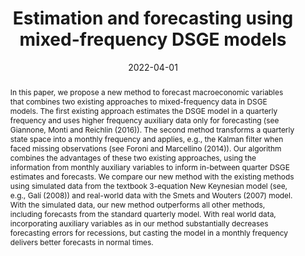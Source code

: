 ---
title: Estimation and forecasting using mixed-frequency DSGE models
authors:
- admin
- Ekaterina Shabalina
date: '2022-04-01'
publishDate: '2022-04-01'
publication_types:
- article
publication: 'IMFS Working Paper Series'
doi: ''
abstract: In this paper, we propose a new method to forecast macroeconomic variables that combines two existing approaches to mixed-frequency data in DSGE models. The first existing approach estimates the DSGE model in a quarterly frequency and uses higher frequency auxiliary data only for forecasting (see Giannone, Monti and Reichlin (2016)). The second method transforms a quarterly state space into a monthly frequency and applies, e.g., the Kalman filter when faced missing observations (see Foroni and Marcellino (2014)). Our algorithm combines the advantages of these two existing approaches, using the information from monthly auxiliary variables to inform in-between quarter DSGE estimates and forecasts. We compare our new method with the existing methods using simulated data from the textbook 3-equation New Keynesian model (see, e.g., Galí (2008)) and real-world data with the Smets and Wouters (2007) model. With the simulated data, our new method outperforms all other methods, including forecasts from the standard quarterly model. With real world data, incorporating auxiliary variables as in our method substantially decreases forecasting errors for recessions, but casting the model in a monthly frequency delivers better forecasts in normal times.
tags:
- Mixed-frequency data
- DSGE
- Forecasting
- Estimation
- Temporal aggregation


links:
#- name: IMFS Working Paper Series
#  url: https://www.imfs-frankfurt.de/forschung/imfs-working-papers/details.html?tx_mmpublications_publicationsdetail%5Bcontroller%5D=Publication&tx_mmpublications_publicationsdetail%5Bpublication%5D=420&cHash=9017cf8f38174bf163a79e7516d9228f
url_pdf: https://www.dropbox.com/scl/fi/ozj415oai9agr1ydsezn8/DSGE_pruning.pdf?rlkey=3nfdnpd3zw04hpwxa7r3p3j7a&dl=0
url_code: 'https://github.com/HugoBlox/hugo-blox-builder'
url_dataset: '#'
url_poster: '#'
url_project: ''
url_slides: ''
url_source: '#'
url_video: '#'

---